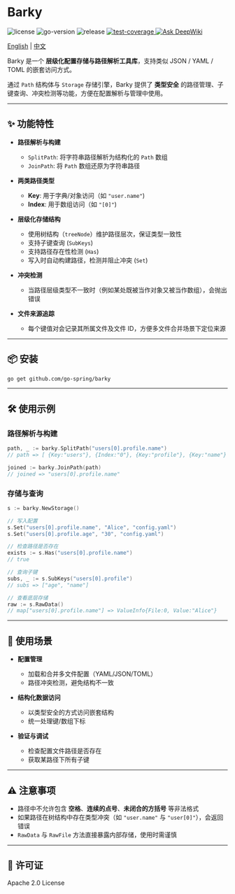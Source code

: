 # Barky

<div>
   <img src="https://img.shields.io/github/license/go-spring/barky" alt="license"/>
   <img src="https://img.shields.io/github/go-mod/go-version/go-spring/barky" alt="go-version"/>
   <img src="https://img.shields.io/github/v/release/go-spring/barky?include_prereleases" alt="release"/>
   <a href="https://codecov.io/gh/go-spring/barky" > 
      <img src="https://codecov.io/gh/go-spring/barky/graph/badge.svg?token=SX7CV1T0O8" alt="test-coverage"/>
   </a>
   <a href="https://deepwiki.com/go-spring/barky"><img src="https://deepwiki.com/badge.svg" alt="Ask DeepWiki"></a>
</div>

[English](README.md) | [中文](README_CN.md)

Barky 是一个 **层级化配置存储与路径解析工具库**，支持类似 JSON / YAML / TOML 的嵌套访问方式。

通过 `Path` 结构体与 `Storage` 存储引擎，Barky 提供了 **类型安全** 的路径管理、子键查询、冲突检测等功能，方便在配置解析与管理中使用。

---

## ✨ 功能特性

* **路径解析与构建**

    * `SplitPath`: 将字符串路径解析为结构化的 `Path` 数组
    * `JoinPath`: 将 `Path` 数组还原为字符串路径

* **两类路径类型**

    * **Key**: 用于字典/对象访问（如 `"user.name"`)
    * **Index**: 用于数组访问（如 `"[0]"`)

* **层级化存储结构**

    * 使用树结构（`treeNode`）维护路径层次，保证类型一致性
    * 支持子键查询 (`SubKeys`)
    * 支持路径存在性检测 (`Has`)
    * 写入时自动构建路径，检测并阻止冲突 (`Set`)

* **冲突检测**

    * 当路径层级类型不一致时（例如某处既被当作对象又被当作数组），会抛出错误

* **文件来源追踪**

    * 每个键值对会记录其所属文件及文件 ID，方便多文件合并场景下定位来源

---

## 📦 安装

```bash
go get github.com/go-spring/barky
```

---

## 🛠 使用示例

### 路径解析与构建

```go
path, _ := barky.SplitPath("users[0].profile.name")
// path => [ {Key:"users"}, {Index:"0"}, {Key:"profile"}, {Key:"name"} ]

joined := barky.JoinPath(path)
// joined => "users[0].profile.name"
```

### 存储与查询

```go
s := barky.NewStorage()

// 写入配置
s.Set("users[0].profile.name", "Alice", "config.yaml")
s.Set("users[0].profile.age", "30", "config.yaml")

// 检查路径是否存在
exists := s.Has("users[0].profile.name")
// true

// 查询子键
subs, _ := s.SubKeys("users[0].profile")
// subs => ["age", "name"]

// 查看底层存储
raw := s.RawData()
// map["users[0].profile.name"] => ValueInfo{File:0, Value:"Alice"}
```

---

## 📖 使用场景

* **配置管理**

    * 加载和合并多文件配置（YAML/JSON/TOML）
    * 路径冲突检测，避免结构不一致

* **结构化数据访问**

    * 以类型安全的方式访问嵌套结构
    * 统一处理键/数组下标

* **验证与调试**

    * 检查配置文件路径是否存在
    * 获取某路径下所有子键

---

## ⚠️ 注意事项

* 路径中不允许包含 **空格**、**连续的点号**、**未闭合的方括号** 等非法格式
* 如果路径在树结构中存在类型冲突（如 `"user.name"` 与 `"user[0]"`），会返回错误
* `RawData` 与 `RawFile` 方法直接暴露内部存储，使用时需谨慎

---

## 📜 许可证

Apache 2.0 License